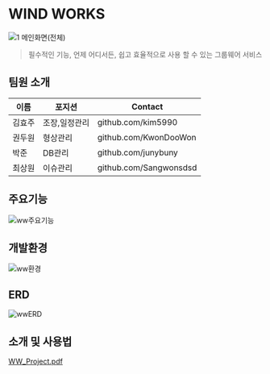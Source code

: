 # WIND WORKS
![1 메인화면(전체)](https://github.com/Sangwonsdsd/WindWorks_Project/assets/91966029/51ec4fc1-85aa-4898-9764-7deaad617d73)
> 필수적인 기능, 언제 어디서든, 쉽고 효율적으로 사용 할 수 있는 그룹웨어 서비스

## 팀원 소개

| 이름 | 포지션 | Contact |
| --- | --- | --- |
| 김효주 | 조장,일정관리 | github.com/kim5990 |
| 권두원 | 형상관리 | github.com/KwonDooWon |
| 박준 | DB관리 | github.com/junybuny |
| 최상원 | 이슈관리 | github.com/Sangwonsdsd |

## 주요기능
![ww주요기능](https://github.com/kim5990/WindWorks_Project/assets/152765272/eac35872-84cc-4831-87a9-dd5d0dab443a)


## 개발환경
![ww환경](https://github.com/kim5990/WindWorks_Project/assets/152765272/16662108-50d0-47e1-9d6e-9ae8a8881494)


## ERD
![wwERD](https://github.com/kim5990/WindWorks_Project/assets/152765272/8d93dc65-e9a8-4807-8f55-ec9e20fb9c5c)


## 소개 및 사용법
[WW_Project.pdf](https://github.com/kim5990/WindWorks_Project/blob/main/WW_Project.pdf)

